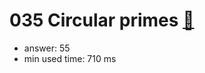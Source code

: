 035 Circular primes [:link:](http://projecteuler.net/problem=35)  
========================

- answer: 55 
- min used time: 710 ms


